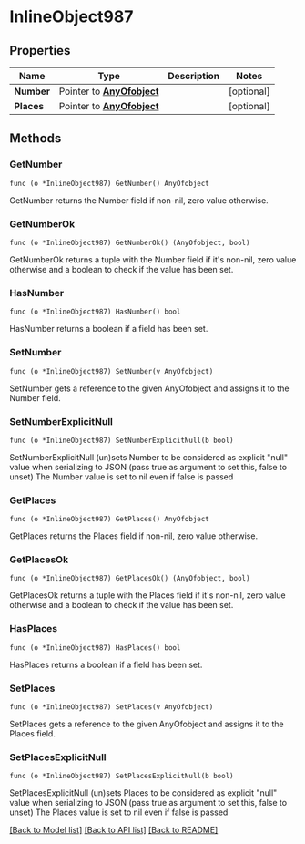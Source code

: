 # InlineObject987

## Properties

Name | Type | Description | Notes
------------ | ------------- | ------------- | -------------
**Number** | Pointer to [**AnyOfobject**](anyOf&lt;object&gt;.md) |  | [optional] 
**Places** | Pointer to [**AnyOfobject**](anyOf&lt;object&gt;.md) |  | [optional] 

## Methods

### GetNumber

`func (o *InlineObject987) GetNumber() AnyOfobject`

GetNumber returns the Number field if non-nil, zero value otherwise.

### GetNumberOk

`func (o *InlineObject987) GetNumberOk() (AnyOfobject, bool)`

GetNumberOk returns a tuple with the Number field if it's non-nil, zero value otherwise
and a boolean to check if the value has been set.

### HasNumber

`func (o *InlineObject987) HasNumber() bool`

HasNumber returns a boolean if a field has been set.

### SetNumber

`func (o *InlineObject987) SetNumber(v AnyOfobject)`

SetNumber gets a reference to the given AnyOfobject and assigns it to the Number field.

### SetNumberExplicitNull

`func (o *InlineObject987) SetNumberExplicitNull(b bool)`

SetNumberExplicitNull (un)sets Number to be considered as explicit "null" value
when serializing to JSON (pass true as argument to set this, false to unset)
The Number value is set to nil even if false is passed
### GetPlaces

`func (o *InlineObject987) GetPlaces() AnyOfobject`

GetPlaces returns the Places field if non-nil, zero value otherwise.

### GetPlacesOk

`func (o *InlineObject987) GetPlacesOk() (AnyOfobject, bool)`

GetPlacesOk returns a tuple with the Places field if it's non-nil, zero value otherwise
and a boolean to check if the value has been set.

### HasPlaces

`func (o *InlineObject987) HasPlaces() bool`

HasPlaces returns a boolean if a field has been set.

### SetPlaces

`func (o *InlineObject987) SetPlaces(v AnyOfobject)`

SetPlaces gets a reference to the given AnyOfobject and assigns it to the Places field.

### SetPlacesExplicitNull

`func (o *InlineObject987) SetPlacesExplicitNull(b bool)`

SetPlacesExplicitNull (un)sets Places to be considered as explicit "null" value
when serializing to JSON (pass true as argument to set this, false to unset)
The Places value is set to nil even if false is passed

[[Back to Model list]](../README.md#documentation-for-models) [[Back to API list]](../README.md#documentation-for-api-endpoints) [[Back to README]](../README.md)


